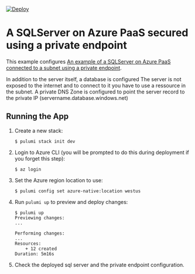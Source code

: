 [![Deploy](https://get.pulumi.com/new/button.svg)](https://app.pulumi.com/new?template=https://github.com/pulumi/examples/blob/master/azure-cs-sqlserver-privateendpoint-vnet-injection/README.md)

# A SQLServer on Azure PaaS secured using a private endpoint

This example configures [An example of a SQLServer on Azure PaaS connected to a subnet using a private endpoint](https://docs.microsoft.com/en-us/azure/private-link/private-endpoint-overview).

In addition to the server itself, a database is configured
The server is not exposed to the internet and to connect to it you have to use a ressource in the subnet.
A private DNS Zone is configured to point the server record to the private IP (servername.database.windows.net)

## Running the App

1.  Create a new stack:

    ```
    $ pulumi stack init dev
    ```

1.  Login to Azure CLI (you will be prompted to do this during deployment if you forget this step):

    ```
    $ az login
    ```
1. Set the Azure region location to use:

    ```
    $ pulumi config set azure-native:location westus
    ```

1.  Run `pulumi up` to preview and deploy changes:

    ```
    $ pulumi up
    Previewing changes:
    ...

    Performing changes:
    ...
    Resources:
        + 12 created
    Duration: 5m16s
    ```

1.  Check the deployed sql server and the private endpoint configuration.

